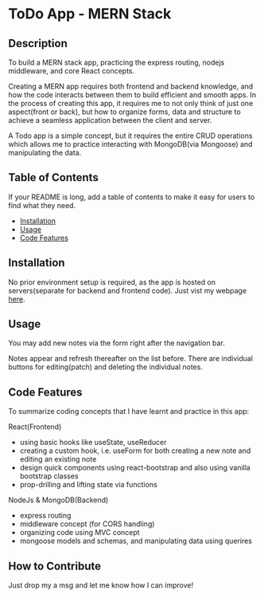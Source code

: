 # ToDo App - MERN Stack

## Description

To build a MERN stack app, practicing the express routing, nodejs middleware, and core React concepts.

Creating a MERN app requires both frontend and backend knowledge, and how the code interacts between them to build efficient and smooth apps.
In the process of creating this app, it requires me to not only think of just one aspect(front or back), but how to organize forms, data and structure to achieve
a seamless application between the client and server.

A Todo app is a simple concept, but it requires the entire CRUD operations which allows me to practice interacting with MongoDB(via Mongoose) and manipulating the data.


## Table of Contents

If your README is long, add a table of contents to make it easy for users to find what they need.

- [Installation](#installation)
- [Usage](#usage)
- [Code Features](#code-features)

## Installation

No prior environment setup is required, as the app is hosted on servers(separate for backend and frontend code). Just vist my webpage [here](https://todoapp-ff3f1.web.app/).

## Usage

You may add new notes via the form right after the navigation bar.

Notes appear and refresh thereafter on the list before. There are individual buttons for editing(patch) and deleting the individual notes.
 
## Code Features
To summarize coding concepts that I have learnt and practice in this app:

React(Frontend)
- using basic hooks like useState, useReducer
- creating a custom hook, i.e. useForm for both creating a new note and editing an existing note
- design quick components using react-bootstrap and also using vanilla bootstrap classes
- prop-drilling and lifting state via functions

NodeJs & MongoDB(Backend)
- express routing
- middleware concept (for CORS handling)
- organizing code using MVC concept
- mongoose models and schemas, and manipulating data using querires

## How to Contribute

Just drop my a msg and let me know how I can improve!


